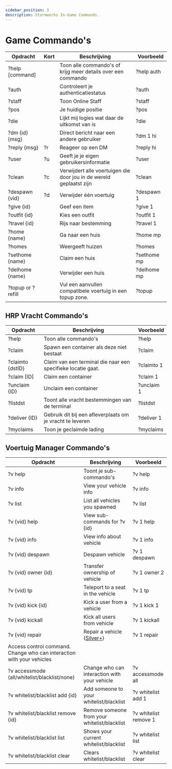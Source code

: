```yaml
---
sidebar_position: 3
description: Stormworks In-Game Commands.
---
```



# Game Commando's

| Opdracht          | Kort   | Beschrijving                                                        | &nbsp;Voorbeeld |
| ----------------- | ------ | ------------------------------------------------------------------- | --------------- |
| ?help [command]   | &nbsp; | Toon alle commando's of krijg meer details over een commando        | ?help auth      |
| ?auth             | &nbsp; | Controleert je authenticatiestatus                                  | ?auth           |
| ?staff            | &nbsp; | Toon Online Staff                                                   | ?staff          |
| ?pos              | &nbsp; | Je huidige positie                                                  | ?pos            |
| ?die              | &nbsp; | Lijkt mij logies wat daar de uitkomst van is                        | ?die            |
| ?dm {id} {msg}    | &nbsp; | Direct bericht naar een andere gebruiker                            | ?dm 1 hi        |
| ?reply {msg}      | ?r     | Reageer op een DM                                                   | ?reply hi       |
| ?user             | ?u     | Geeft je je eigen gebruikersinformatie                              | ?user           |
| ?clean            | ?c     | Verwijdert alle voertuigen die door jou in de wereld geplaatst zijn | ?clean          |
| ?despawn {vid}    | ?d     | Verwijder één voertuig                                              | ?despawn 1      |
| ?give {id}        | &nbsp; | Geef een item                                                       | ?give 1         |
| ?outfit {id}      | &nbsp; | Kies een outfit                                                     | ?outfit 1       |
| ?travel {id}      | &nbsp; | Rijs naar bestemming                                                | ?travel 1       |
| ?home {name}      | &nbsp; | Ga naar een huis                                                    | ?home mp        |
| ?homes            | &nbsp; | Weergeeft huizen                                                    | ?homes          |
| ?sethome {name}   | &nbsp; | Claim een huis                                                      | ?sethome mp     |
| ?delhome {name}   | &nbsp; | Verwijder een huis                                                  | ?delhome mp     |
| ?topup or ?refill | &nbsp; | Vul een aanvullen compatibele voertuig in een topup zone.           | ?topup          |

## HRP Vracht Commando's

 | Opdracht         | Beschrijving                                                 | Voorbeeld  |
 | ---------------- | ------------------------------------------------------------ | ---------- |
 | ?help            | Toon alle commando's                                         | ?help      |
 | ?claim           | Spawn een container als deze niet bestaat                    | ?claim     |
 | ?claimto {dstID} | Claim van een terminal die naar een specifieke locatie gaat. | ?claimto 1 |
 | ?claim [ID]      | Claim een container                                          | ?claim 1   |
 | ?unclaim {ID}    | Unclaim een container                                        | ?unclaim 1 |
 | ?listdst         | Toont alle vracht bestemmingen van de terminal               | ?listdst   |
 | ?deliver {ID}    | Gebruik dit bij een afleverplaats om je vracht te leveren    | ?deliver 1 |
 | ?myclaims        | Toon je geclaimde lading                                     | ?myclaims  |


## Voertuig Manager Commando's

| Opdracht                                                              | Beschrijving                                 | Voorbeeld             |
| --------------------------------------------------------------------- | -------------------------------------------- | --------------------- |
| ?v help                                                               | Toont je sub-commando's                      | ?v help               |
| ?v info                                                               | View your vehicle info                       | ?v info               |
| ?v list                                                               | List all vehicles you spawned                | ?v list               |
| ?v {vid} help                                                         | View sub-commands for ?v {id}                | ?v 1 help             |
| ?v {vid} info                                                         | View info about vehicle                      | ?v 1 info             |
| ?v {vid} despawn                                                      | Despawn vehicle                              | ?v 1 despawn          |
| ?v {vid} owner {id}                                                   | Transfer ownership of vehicle                | ?v 1 owner 2          |
| ?v {vid} tp                                                           | Teleport to a seat in the vehicle            | ?v 1 tp               |
| ?v {vid} kick {id}                                                    | Kick a user from a vehicle                   | ?v 1 kick 1           |
| ?v {vid} kickall                                                      | Kick all users from vehicle                  | ?v 1 kickall          |
| ?v {vid} repair                                                       | Repair a vehicle (<a href="/docs/supporters#what-perks-are-there">Silver+</a>) | ?v 1 repair           |
| Access control command. Change who can interaction with your vehicles |                                              |                       |
| ?v accessmode (all/whitelist/blacklist/none)                          | Change who can interaction with your vehicle | ?v accessmode all     |
| ?v whitelist/blacklist add {id}                                       | Add someone to your whitelist/blacklist      | ?v whitelist add 1    |
| ?v whitelist/blacklist remove {id}                                    | Remove someone from your whitelist/blacklist | ?v whitelist remove 1 |
| ?v whitelist/blacklist list                                           | Shows your current whitelist/blacklist       | ?v whitelist list     |
| ?v whitelist/blacklist clear                                          | Clears whitelist/blacklist                   | ?v whitelist clear    |




